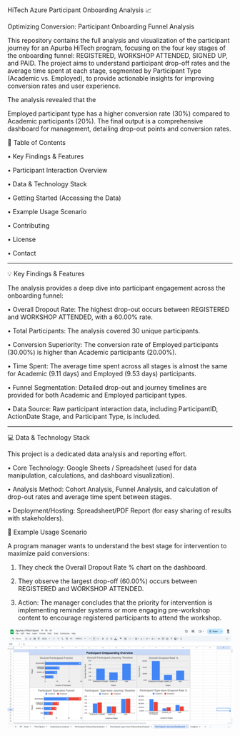 HiTech Azure Participant Onboarding Analysis 📈

Optimizing Conversion: Participant Onboarding Funnel Analysis

This repository contains the full analysis and visualization of the participant journey for an Apurba HiTech program, focusing on the four key stages of the onboarding funnel: 
REGISTERED, WORKSHOP ATTENDED, SIGNED UP, and PAID. The project aims to understand participant drop-off rates and the average time spent at each stage, segmented by 
Participant Type (Academic vs. Employed), to provide actionable insights for improving conversion rates and user experience.

The analysis revealed that the 

Employed participant type has a higher conversion rate (30%) compared to Academic participants (20%). The final output is a comprehensive dashboard for management, detailing drop-out points and conversion rates.

📝 Table of Contents

•	Key Findings & Features

•	Participant Interaction Overview

•	Data & Technology Stack

•	Getting Started (Accessing the Data)

•	Example Usage Scenario

•	Contributing

•	License

•	Contact
________________________________________
💡 Key Findings & Features

The analysis provides a deep dive into participant engagement across the onboarding funnel:

•	Overall Dropout Rate: The highest drop-out occurs between REGISTERED and WORKSHOP ATTENDED, with a 60.00% rate.

•	Total Participants: The analysis covered 30 unique participants.

•	Conversion Superiority: The conversion rate of Employed participants (30.00%) is higher than Academic participants (20.00%).

•	Time Spent: The average time spent across all stages is almost the same for Academic (9.11 days) and Employed (9.53 days) participants.

•	Funnel Segmentation: Detailed drop-out and journey timelines are provided for both Academic and Employed participant types.

•	Data Source: Raw participant interaction data, including ParticipantID, ActionDate Stage, and Participant Type, is included.
________________________________________
💻 Data & Technology Stack

This project is a dedicated data analysis and reporting effort.

•	Core Technology: Google Sheets / Spreadsheet (used for data manipulation, calculations, and dashboard visualization).

•	Analysis Method: Cohort Analysis, Funnel Analysis, and calculation of drop-out rates and average time spent between stages.

•	Deployment/Hosting: Spreadsheet/PDF Report (for easy sharing of results with stakeholders).

🔬 Example Usage Scenario

A program manager wants to understand the best stage for intervention to maximize paid conversions:

1.	They check the 
Overall Dropout Rate % chart on the dashboard.

2.	They observe the largest drop-off (60.00%) occurs between 
REGISTERED and WORKSHOP ATTENDED.

3.	Action: The manager concludes that the priority for intervention is implementing reminder systems or more engaging pre-workshop content to encourage registered participants to attend the workshop.

![image_Alt](https://github.com/apurbadas2311/HiTech-Azure-Participant-Onboarding-Analysis-/blob/main/HiTech_Dashboard.png)

